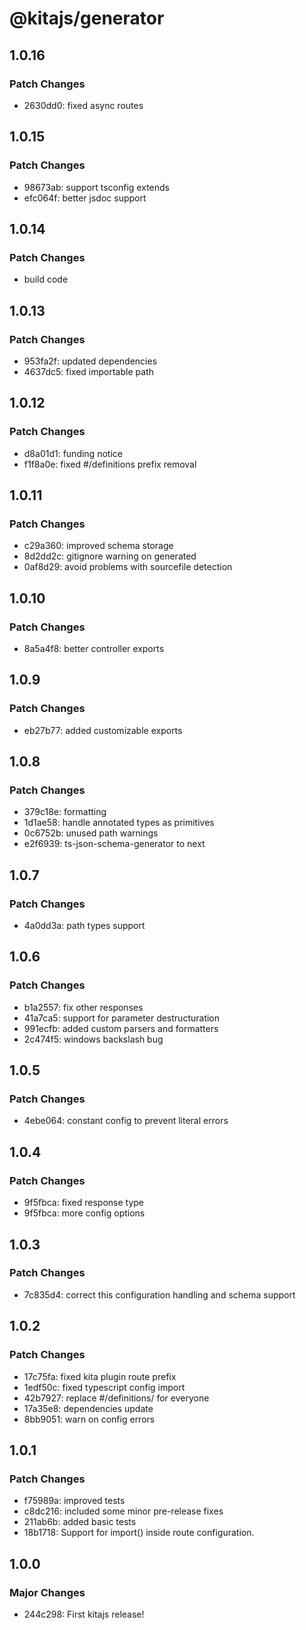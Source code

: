 # @kitajs/generator

## 1.0.16

### Patch Changes

- 2630dd0: fixed async routes

## 1.0.15

### Patch Changes

- 98673ab: support tsconfig extends
- efc064f: better jsdoc support

## 1.0.14

### Patch Changes

- build code

## 1.0.13

### Patch Changes

- 953fa2f: updated dependencies
- 4637dc5: fixed importable path

## 1.0.12

### Patch Changes

- d8a01d1: funding notice
- f1f8a0e: fixed #/definitions prefix removal

## 1.0.11

### Patch Changes

- c29a360: improved schema storage
- 8d2dd2c: gitignore warning on generated
- 0af8d29: avoid problems with sourcefile detection

## 1.0.10

### Patch Changes

- 8a5a4f8: better controller exports

## 1.0.9

### Patch Changes

- eb27b77: added customizable exports

## 1.0.8

### Patch Changes

- 379c18e: formatting
- 1d1ae58: handle annotated types as primitives
- 0c6752b: unused path warnings
- e2f6939: ts-json-schema-generator to next

## 1.0.7

### Patch Changes

- 4a0dd3a: path types support

## 1.0.6

### Patch Changes

- b1a2557: fix other responses
- 41a7ca5: support for parameter destructuration
- 991ecfb: added custom parsers and formatters
- 2c474f5: windows backslash bug

## 1.0.5

### Patch Changes

- 4ebe064: constant config to prevent literal errors

## 1.0.4

### Patch Changes

- 9f5fbca: fixed response type
- 9f5fbca: more config options

## 1.0.3

### Patch Changes

- 7c835d4: correct this configuration handling and schema support

## 1.0.2

### Patch Changes

- 17c75fa: fixed kita plugin route prefix
- 1edf50c: fixed typescript config import
- 42b7927: replace #/definitions/ for everyone
- 17a35e8: dependencies update
- 8bb9051: warn on config errors

## 1.0.1

### Patch Changes

- f75989a: improved tests
- c8dc216: included some minor pre-release fixes
- 211ab6b: added basic tests
- 18b1718: Support for import() inside route configuration.

## 1.0.0

### Major Changes

- 244c298: First kitajs release!

